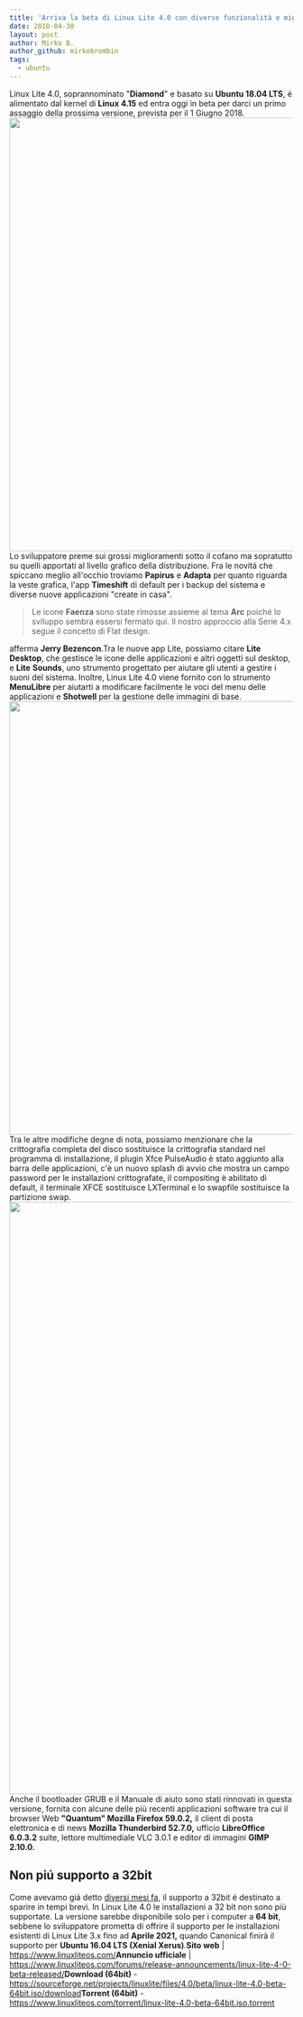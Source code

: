```yaml
---
title: 'Arriva la beta di Linux Lite 4.0 con diverse funzionalità e miglioramenti'
date: 2018-04-30
layout: post
author: Mirko B.
author_github: mirkobrombin
tags:
  - ubuntu
---
```

Linux Lite 4.0, soprannominato "<strong>Diamond</strong>" e basato su <strong>Ubuntu 18.04 LTS</strong>, é alimentato dal kernel di <strong>Linux 4.15</strong> ed entra oggi in beta per darci un primo assaggio della prossima versione, prevista per il 1 Giugno 2018.<a href="https://linuxhub.it/wordpress/wp-content/uploads/2018/04/linux-lite-4-0-os-enters-beta-with-new-look-and-feel-based-on-ubuntu-18-04-lts-520892-7.jpg"><img class="aligncenter size-full wp-image-4637 size-full wp-image-386" src="https://linuxhub.it/wordpress/wp-content/uploads/2018/04/linux-lite-4-0-os-enters-beta-with-new-look-and-feel-based-on-ubuntu-18-04-lts-520892-7.jpg" alt="" width="1360" height="768" /></a>Lo sviluppatore preme sui grossi miglioramenti sotto il cofano ma sopratutto su quelli apportati al livello grafico della distribuzione. Fra le novitá che spiccano meglio all'occhio troviamo <strong>Papirus</strong> e <strong>Adapta</strong> per quanto riguarda la veste grafica, l'app <strong>Timeshift</strong> di default per i backup del sistema e diverse nuove applicazioni "create in casa".<blockquote>Le icone <strong>Faenza</strong> sono state rimosse assieme al tema <strong>Arc</strong> poiché lo sviluppo sembra essersi fermato qui. Il nostro approccio alla Serie 4.x segue il concetto di Flat design.</blockquote>afferma <strong>Jerry Bezencon</strong>.Tra le nuove app Lite, possiamo citare <strong>Lite</strong> <strong>Desktop</strong>, che gestisce le icone delle applicazioni e altri oggetti sul desktop, e <strong>Lite</strong> <strong>Sounds</strong>, uno strumento progettato per aiutare gli utenti a gestire i suoni del sistema. Inoltre, Linux Lite 4.0 viene fornito con lo strumento <strong>MenuLibre</strong> per aiutarti a modificare facilmente le voci del menu delle applicazioni e <strong>Shotwell</strong> per la gestione delle immagini di base.<a href="https://linuxhub.it/wordpress/wp-content/uploads/2018/04/linux-lite-4-0-os-enters-beta-with-new-look-and-feel-based-on-ubuntu-18-04-lts-520892-4.jpg"><img class="aligncenter size-full wp-image-4638 size-full wp-image-387" src="https://linuxhub.it/wordpress/wp-content/uploads/2018/04/linux-lite-4-0-os-enters-beta-with-new-look-and-feel-based-on-ubuntu-18-04-lts-520892-4.jpg" alt="" width="1360" height="768" /></a>Tra le altre modifiche degne di nota, possiamo menzionare che la crittografia completa del disco sostituisce la crittografia standard nel programma di installazione, il plugin Xfce PulseAudio è stato aggiunto alla barra delle applicazioni, c'è un nuovo splash di avvio che mostra un campo password per le installazioni crittografate, il compositing è abilitato di default, il terminale XFCE sostituisce LXTerminal e lo swapfile sostituisce la partizione swap.<a href="https://linuxhub.it/wordpress/wp-content/uploads/2018/04/linux-lite-4-0-os-enters-beta-with-new-look-and-feel-based-on-ubuntu-18-04-lts-520892-8.jpg"><img class="aligncenter size-full wp-image-4639 size-full wp-image-388" src="https://linuxhub.it/wordpress/wp-content/uploads/2018/04/linux-lite-4-0-os-enters-beta-with-new-look-and-feel-based-on-ubuntu-18-04-lts-520892-8.jpg" alt="" width="1400" height="1050" /></a>Anche il bootloader GRUB e il Manuale di aiuto sono stati rinnovati in questa versione, fornita con alcune delle più recenti applicazioni software tra cui il browser Web <strong>"Quantum" Mozilla Firefox 59.0.2,</strong> il client di posta elettronica e di news <strong>Mozilla Thunderbird 52.7.0,</strong> ufficio <strong>LibreOffice 6.0.3.2</strong> suite, lettore multimediale VLC 3.0.1 e editor di immagini <strong>GIMP 2.10.0.</strong><h2>Non piú supporto a 32bit</h2>Come avevamo giá detto <a href="https://linuxhub.it/2017/12/15/i-sistemi-open-source-che-offrono-ancora-il-32-bit/">diversi mesi fa</a>, il supporto a 32bit é destinato a sparire in tempi brevi. In Linux Lite 4.0 le installazioni a 32 bit non sono più supportate. La versione sarebbe disponibile solo per i computer a <strong>64 bit</strong>, sebbene lo sviluppatore prometta di offrire il supporto per le installazioni esistenti di Linux Lite 3.x fino ad <strong>Aprile 2021,</strong> quando Canonical finirà il supporto per <strong>Ubuntu 16.04 LTS (Xenial Xerus)</strong>.<strong>Sito web</strong> | <a href="https://www.linuxliteos.com/">https://www.linuxliteos.com/</a><strong>Annuncio ufficiale</strong> | <a href="https://www.linuxliteos.com/forums/release-announcements/linux-lite-4-0-beta-released/">https://www.linuxliteos.com/forums/release-announcements/linux-lite-4-0-beta-released/</a><strong>Download (64bit)</strong> - <a href="https://sourceforge.net/projects/linuxlite/files/4.0/beta/linux-lite-4.0-beta-64bit.iso/download">https://sourceforge.net/projects/linuxlite/files/4.0/beta/linux-lite-4.0-beta-64bit.iso/download</a><strong>Torrent (64bit)</strong> - <a href="https://www.linuxliteos.com/torrent/linux-lite-4.0-beta-64bit.iso.torrent">https://www.linuxliteos.com/torrent/linux-lite-4.0-beta-64bit.iso.torrent</a>&nbsp;